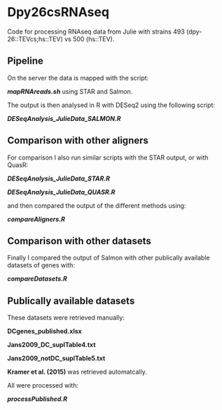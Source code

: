 # Dpy26csRNAseq

Code for processing RNAseq data from Julie with strains 493 (dpy-26::TEVcs;hs::TEV) vs 500 (hs::TEV).

## Pipeline

On the server the data is mapped with the script:

_**mapRNAreads.sh**_ using STAR and Salmon. 

The output is then analysed in R with DESeq2 using the following script:

**_DESeqAnalysis_JulieData_SALMON.R_**

## Comparison with other aligners

For comparison I also run similar scripts with the STAR output, or with QuasR:

**_DESeqAnalysis_JulieData_STAR.R_**

**_DESeqAnalysis_JulieData_QUASR.R_**

and then compared the output of the different methods using:

_**compareAligners.R**_

## Comparison with other datasets

Finally I compared the output of Salmon with other publically available datasets of genes with:

_**compareDatasets.R**_



## Publically available datasets

These datasets were retrieved manually:

**DCgenes_published.xlsx** 

**Jans2009_DC_suplTable4.txt**

**Jans2009_notDC_suplTable5.txt** 

**Kramer et al. (2015)** was retrieved automatcally.

All were processed with:

_**processPublished.R**_
